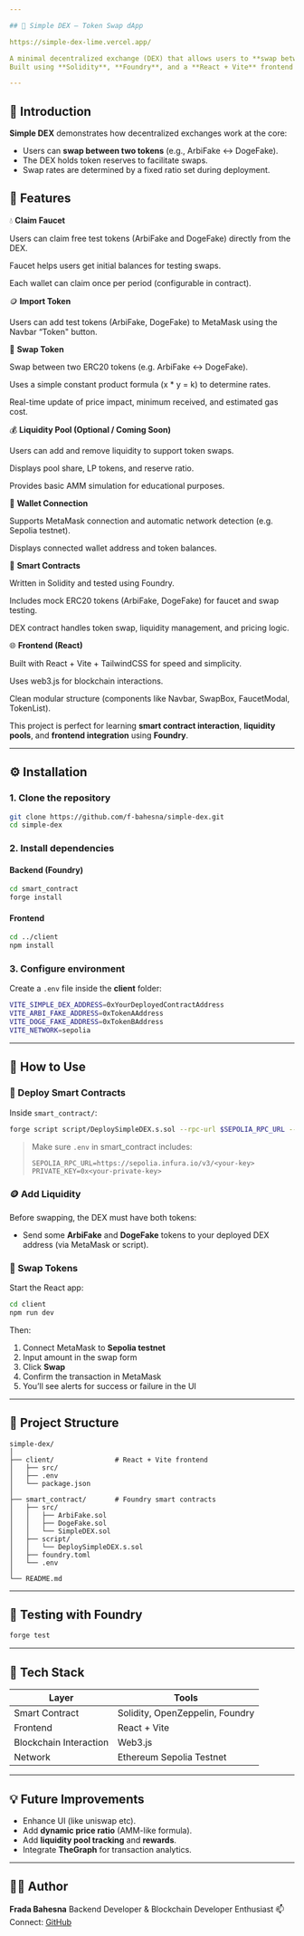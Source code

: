 ```yaml
---

## 🦄 Simple DEX — Token Swap dApp

https://simple-dex-lime.vercel.app/

A minimal decentralized exchange (DEX) that allows users to **swap between two ERC-20 tokens** directly on-chain.
Built using **Solidity**, **Foundry**, and a **React + Vite** frontend connected via **Web3.js**.

---
```


## 📘 Introduction

**Simple DEX** demonstrates how decentralized exchanges work at the core:

* Users can **swap between two tokens** (e.g., ArbiFake ↔ DogeFake).
* The DEX holds token reserves to facilitate swaps.
* Swap rates are determined by a fixed ratio set during deployment.

## 🧩 Features

💧 **Claim Faucet**

Users can claim free test tokens (ArbiFake and DogeFake) directly from the DEX.

Faucet helps users get initial balances for testing swaps.

Each wallet can claim once per period (configurable in contract).

🪙 **Import Token**

Users can add test tokens (ArbiFake, DogeFake) to MetaMask using the Navbar “Token" button.

🔁 **Swap Token**

Swap between two ERC20 tokens (e.g. ArbiFake ↔ DogeFake).

Uses a simple constant product formula (x * y = k) to determine rates.

Real-time update of price impact, minimum received, and estimated gas cost.

💰 **Liquidity Pool (Optional / Coming Soon)**

Users can add and remove liquidity to support token swaps.

Displays pool share, LP tokens, and reserve ratio.

Provides basic AMM simulation for educational purposes.

🔗 **Wallet Connection**

Supports MetaMask connection and automatic network detection (e.g. Sepolia testnet).

Displays connected wallet address and token balances.

🧠 **Smart Contracts**

Written in Solidity and tested using Foundry.

Includes mock ERC20 tokens (ArbiFake, DogeFake) for faucet and swap testing.

DEX contract handles token swap, liquidity management, and pricing logic.

🌐 **Frontend (React)**

Built with React + Vite + TailwindCSS for speed and simplicity.

Uses web3.js for blockchain interactions.

Clean modular structure (components like Navbar, SwapBox, FaucetModal, TokenList).

This project is perfect for learning **smart contract interaction**, **liquidity pools**, and **frontend integration** using **Foundry**.

---

## ⚙️ Installation

### 1. Clone the repository

```bash
git clone https://github.com/f-bahesna/simple-dex.git
cd simple-dex
```

### 2. Install dependencies

#### Backend (Foundry)

```bash
cd smart_contract
forge install
```

#### Frontend

```bash
cd ../client
npm install
```

### 3. Configure environment

Create a `.env` file inside the **client** folder:

```bash
VITE_SIMPLE_DEX_ADDRESS=0xYourDeployedContractAddress
VITE_ARBI_FAKE_ADDRESS=0xTokenAAddress
VITE_DOGE_FAKE_ADDRESS=0xTokenBAddress
VITE_NETWORK=sepolia
```

---

## 🚀 How to Use

### 🧩 Deploy Smart Contracts

Inside `smart_contract/`:

```bash
forge script script/DeploySimpleDEX.s.sol --rpc-url $SEPOLIA_RPC_URL --private-key $PRIVATE_KEY --broadcast
```

> Make sure `.env` in smart_contract includes:
>
> ```
> SEPOLIA_RPC_URL=https://sepolia.infura.io/v3/<your-key>
> PRIVATE_KEY=0x<your-private-key>
> ```

### 🪙 Add Liquidity

Before swapping, the DEX must have both tokens:

* Send some **ArbiFake** and **DogeFake** tokens to your deployed DEX address (via MetaMask or script).

### 💱 Swap Tokens

Start the React app:

```bash
cd client
npm run dev
```

Then:

1. Connect MetaMask to **Sepolia testnet**
2. Input amount in the swap form
3. Click **Swap**
4. Confirm the transaction in MetaMask
5. You’ll see alerts for success or failure in the UI

---

## 🧠 Project Structure

```
simple-dex/
│
├── client/               # React + Vite frontend
│   ├── src/
│   ├── .env
│   └── package.json
│
├── smart_contract/       # Foundry smart contracts
│   ├── src/
│   │   ├── ArbiFake.sol
│   │   ├── DogeFake.sol
│   │   └── SimpleDEX.sol
│   ├── script/
│   │   └── DeploySimpleDEX.s.sol
│   ├── foundry.toml
│   └── .env
│
└── README.md
```

---

## 🧪 Testing with Foundry

```bash
forge test
```

---

## 🧰 Tech Stack

| Layer                  | Tools                           |
| ---------------------- | ------------------------------- |
| Smart Contract         | Solidity, OpenZeppelin, Foundry |
| Frontend               | React + Vite                    |
| Blockchain Interaction | Web3.js                         |
| Network                | Ethereum Sepolia Testnet        |

---

## 💡 Future Improvements

* Enhance UI (like uniswap etc).
* Add **dynamic price ratio** (AMM-like formula).
* Add **liquidity pool tracking** and **rewards**.
* Integrate **TheGraph** for transaction analytics.

---

## 🧑‍💻 Author

**Frada Bahesna**
Backend Developer & Blockchain Developer Enthusiast
📫 Connect: [GitHub](https://github.com/f-bahesna)
